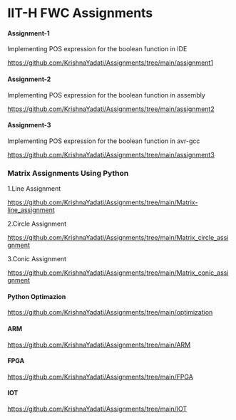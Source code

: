 # IIT-H FWC Assignments
 
 #### Assignment-1
 Implementing POS expression for the boolean function in IDE
 
 https://github.com/KrishnaYadati/Assignments/tree/main/assignment1
 
#### Assignment-2
 Implementing POS expression for the boolean function in assembly
 
 https://github.com/KrishnaYadati/Assignments/tree/main/assignment2
  
#### Assignment-3
 Implementing POS expression for the boolean function in avr-gcc
 
 https://github.com/KrishnaYadati/Assignments/tree/main/assignment3
 

### Matrix Assignments Using Python
 
 1.Line Assignment
 
 https://github.com/KrishnaYadati/Assignments/tree/main/Matrix-line_assignment
 
 2.Circle Assignment
 
 https://github.com/KrishnaYadati/Assignments/tree/main/Matrix_circle_assignment
 
 3.Conic Assignment
 
 https://github.com/KrishnaYadati/Assignments/tree/main/Matrix_conic_assignment
 
#### Python Optimazion

https://github.com/KrishnaYadati/Assignments/tree/main/optimization

#### ARM
https://github.com/KrishnaYadati/Assignments/tree/main/ARM
#### FPGA
https://github.com/KrishnaYadati/Assignments/tree/main/FPGA
#### IOT
https://github.com/KrishnaYadati/Assignments/tree/main/IOT

